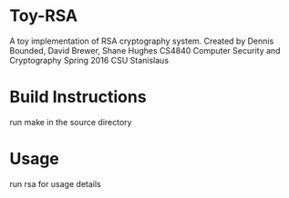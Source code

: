 # Toy-RSA
A toy implementation of RSA cryptography system.
Created by Dennis Bounded, David Brewer, Shane Hughes
CS4840 Computer Security and Cryptography Spring 2016
CSU Stanislaus

# Build Instructions
run make in the source directory

# Usage
run rsa for usage details
